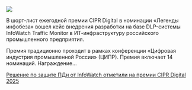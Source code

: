<!--2025-05-15 14:33:13-->
<div class="yb">
  <div class="rss habr"><img src="https://habrastorage.org/getpro/habr/upload_files/8cf/25f/329/8cf25f32919344ed9fa6f988f9df66c4.png" /><p>В шорт-лист ежегодной премии CIPR Digital в номинации «Легенды инфобеза» вошел кейс внедрения разработки на базе DLP-системы InfoWatch Traffic Monitor в ИТ-инфраструктуру российского промышленного предприятия.</p><p>Премия традиционно проходит в рамках конференции «Цифровая индустрия промышленной России» (ЦИПР). Премия включает 14 номинаций. Награждение... <p class="titl"><a href="https://habr.com/ru/companies/infowatch/news/909770/?utm_source=habrahabr&utm_medium=rss&utm_campaign=909770">Решение по защите ПДн от InfoWatch отметили на премии CIPR Digital 2025</a></p></div>
</div>
